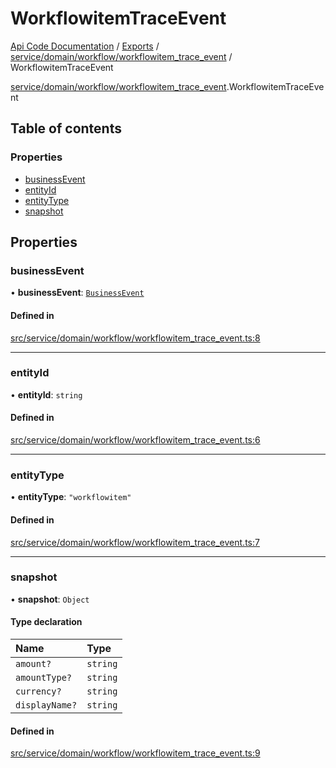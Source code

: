 # WorkflowitemTraceEvent
 
[Api Code Documentation](../README.md) / [Exports](../modules.md) / [service/domain/workflow/workflowitem\_trace\_event](../modules/service_domain_workflow_workflowitem_trace_event.md) / WorkflowitemTraceEvent

[service/domain/workflow/workflowitem\_trace\_event](../modules/service_domain_workflow_workflowitem_trace_event.md).WorkflowitemTraceEvent

## Table of contents

### Properties

- [businessEvent](service_domain_workflow_workflowitem_trace_event.WorkflowitemTraceEvent.md#businessevent)
- [entityId](service_domain_workflow_workflowitem_trace_event.WorkflowitemTraceEvent.md#entityid)
- [entityType](service_domain_workflow_workflowitem_trace_event.WorkflowitemTraceEvent.md#entitytype)
- [snapshot](service_domain_workflow_workflowitem_trace_event.WorkflowitemTraceEvent.md#snapshot)

## Properties

### businessEvent

• **businessEvent**: [`BusinessEvent`](../modules/service_domain_business_event.md#businessevent)

#### Defined in

[src/service/domain/workflow/workflowitem_trace_event.ts:8](https://github.com/openkfw/TruBudget/blob/648f2bb/api/src/service/domain/workflow/workflowitem_trace_event.ts#L8)

___

### entityId

• **entityId**: `string`

#### Defined in

[src/service/domain/workflow/workflowitem_trace_event.ts:6](https://github.com/openkfw/TruBudget/blob/648f2bb/api/src/service/domain/workflow/workflowitem_trace_event.ts#L6)

___

### entityType

• **entityType**: ``"workflowitem"``

#### Defined in

[src/service/domain/workflow/workflowitem_trace_event.ts:7](https://github.com/openkfw/TruBudget/blob/648f2bb/api/src/service/domain/workflow/workflowitem_trace_event.ts#L7)

___

### snapshot

• **snapshot**: `Object`

#### Type declaration

| Name | Type |
| :------ | :------ |
| `amount?` | `string` |
| `amountType?` | `string` |
| `currency?` | `string` |
| `displayName?` | `string` |

#### Defined in

[src/service/domain/workflow/workflowitem_trace_event.ts:9](https://github.com/openkfw/TruBudget/blob/648f2bb/api/src/service/domain/workflow/workflowitem_trace_event.ts#L9)
